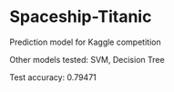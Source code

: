 # Spaceship-Titanic
Prediction model for Kaggle competition

Other models tested: SVM, Decision Tree

Test accuracy: 0.79471
